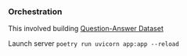 ### Orchestration
This involved building 
[Question-Answer Dataset](https://www.kaggle.com/datasets/rtatman/questionanswer-dataset/data)


Launch server `poetry run uvicorn app:app --reload`